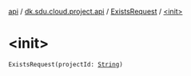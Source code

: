 [api](../../index.md) / [dk.sdu.cloud.project.api](../index.md) / [ExistsRequest](index.md) / [&lt;init&gt;](./-init-.md)

# &lt;init&gt;

`ExistsRequest(projectId: `[`String`](https://kotlinlang.org/api/latest/jvm/stdlib/kotlin/-string/index.html)`)`